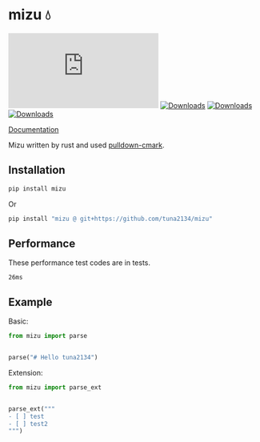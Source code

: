 # mizu 💧

[![Version](https://img.shields.io/pypi/v/niconico.py)](https://pypi.org/project/niconico.py/)
[![Downloads](https://pepy.tech/badge/mizu)](https://pepy.tech/project/mizu)
[![Downloads](https://pepy.tech/badge/mizu/month)](https://pepy.tech/project/mizu)
[![Downloads](https://pepy.tech/badge/mizu/week)](https://pepy.tech/project/mizu)

[Documentation](https://tuna2134.github.io/mizu)

Mizu written by rust and used [pulldown-cmark](https://github.com/raphlinus/pulldown-cmark).

## Installation

```sh
pip install mizu
```

Or

```sh
pip install "mizu @ git+https://github.com/tuna2134/mizu"
```

## Performance

These performance test codes are in tests.

`26ms`

## Example

Basic:

```py
from mizu import parse


parse("# Hello tuna2134")
```

Extension:

```py
from mizu import parse_ext


parse_ext("""
- [ ] test
- [ ] test2
""")
```
